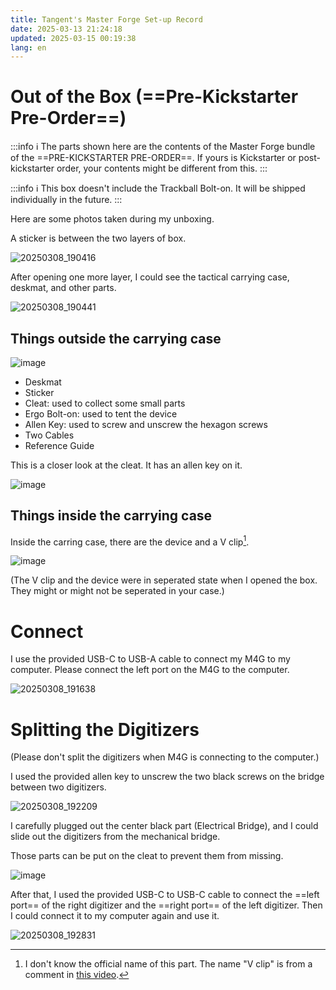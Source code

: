 ```yaml
---
title: Tangent's Master Forge Set-up Record
date: 2025-03-13 21:24:18
updated: 2025-03-15 00:19:38
lang: en
---
```


# Out of the Box (==Pre-Kickstarter Pre-Order==)

:::info
   :information_source: The parts shown here are the contents of the Master Forge bundle of the ==PRE-KICKSTARTER PRE-ORDER==. If yours is Kickstarter or post-kickstarter order, your contents might be different from this.
:::

:::info
   :information_source: This box doesn't include the Trackball Bolt-on. It will be shipped individually in the future.
:::

Here are some photos taken during my unboxing.

A sticker is between the two layers of box.

![20250308_190416](https://hackmd.io/_uploads/H12DkDehJx.jpg)

After opening one more layer, I could see the tactical carrying case, deskmat, and other parts.

![20250308_190441](https://hackmd.io/_uploads/Hkvd1vghye.jpg)


## Things outside the carrying case

![image](https://hackmd.io/_uploads/SykFSwx2Jg.png)

- Deskmat
- Sticker
- Cleat: used to collect some small parts
- Ergo Bolt-on: used to tent the device
- Allen Key: used to screw and unscrew the hexagon screws
- Two Cables
- Reference Guide

This is a closer look at the cleat. It has an allen key on it.

![image](https://hackmd.io/_uploads/SyGB8vgh1l.png)


## Things inside the carrying case

Inside the carring case, there are the device and a V clip[^v_clip].

![image](https://hackmd.io/_uploads/BJRQOwx2Jg.png)

(The V clip and the device were in seperated state when I opened the box. They might or might not be seperated in your case.)

[^v_clip]: I don't know the official name of this part. The name "V clip" is from a comment in [this video](https://youtu.be/gdPakqb_Jdk?feature=shared).

# Connect

I use the provided USB-C to USB-A cable to connect my M4G to my computer. Please connect the left port on the M4G to the computer.

![20250308_191638](https://hackmd.io/_uploads/HJUeqPghke.jpg)

# Splitting the Digitizers

(Please don't split the digitizers when M4G is connecting to the computer.)

I used the provided allen key to unscrew the two black screws on the bridge between two digitizers.

![20250308_192209](https://hackmd.io/_uploads/Bkl6nwxhkx.jpg)

I carefully plugged out the center black part (Electrical Bridge), and I could slide out the digitizers from the mechanical bridge.

Those parts can be put on the cleat to prevent them from missing.

![image](https://hackmd.io/_uploads/BymbRPx3ke.png)

After that, I used the provided USB-C to USB-C cable to connect the ==left port== of the right digitizer and the ==right port== of the left digitizer. Then I could connect it to my computer again and use it.

![20250308_192831](https://hackmd.io/_uploads/rkSuJOe2yg.jpg)

